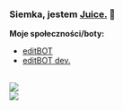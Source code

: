 ### Siemka, jestem [Juice.](https://mightybot.ml) 👋

**Moje społeczności/boty:**<br />
- [editBOT](https://editbot.pl)
- [editBOT dev.](https://discord.gg/aqpDkPR)
<br>
  <img align="center" src="https://github-readme-stats.vercel.app/api?username=Juiceeez&show_icons=true&include_all_commits=true&bg_color=151515&title_color=277ecd&text_color=ffffff&icon_color=277ecd?count_private=true&custom_title=Moje statystyki"/>
  
  <br />
  <img align="center" src="https://github-readme-stats.vercel.app/api/top-langs/?username=Juiceeez&layout=compact&bg_color=30,e96443,904e95&title_color=fff&text_color=fff" />
